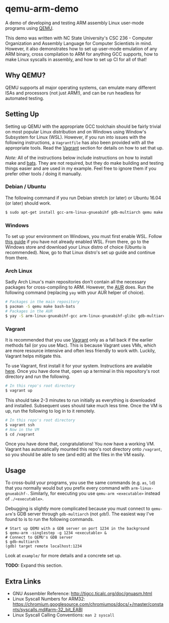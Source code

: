# qemu-arm-demo

A demo of developing and testing ARM assembly Linux user-mode programs
using [QEMU].

This demo was written with NC State University's CSC 236 - Computer
Organization and Assembly Language for Computer Scientists in mind. However, it
also demonstrates how to set up user-mode emulation of any ARM binary, cross
compilation to ARM for anything GCC supports, how to make Linux syscalls in
assembly, and how to set up CI for all of that!

## Why QEMU?

QEMU supports all major operating systems, can emulate many different ISAs and
processors (not just ARM!), and can be run headless for automated testing.

## Setting Up

Setting up QEMU with the appropriate GCC toolchain should be fairly trivial on
most popular Linux distribution and on Windows using Window's Subsystem for
Linux (WSL). However, if you run into issues with the following instructions, a
`Vagrantfile` has also been provided with all the appropriate tools. Read the
[Vagrant](#vagrant) section for details on how to set that up.

*Note:* All of the instructions below include instructions on how to install
make and [bats]. They are not required, but they do make building and testing
things easier and are used in my example. Feel free to ignore them if you prefer
other tools / doing it manually.

### Debian / Ubuntu

The following command if you run Debian stretch (or later) or Ubuntu 16.04 (or
later) should work.

```sh
$ sudo apt-get install gcc-arm-linux-gnueabihf gdb-multiarch qemu make bats
```

### Windows

To set up your environment on Windows, you must first enable WSL. Follow [this
guide](https://docs.microsoft.com/en-us/windows/wsl/install-win10) if you have
not already enabled WSL. From there, go to the Windows store and download your
Linux distro of choice (Ubuntu is recommended). Now, go to that Linux distro's
set up guide and continue from there.

### Arch Linux

Sadly Arch Linux's main repositories don't contain all the necessary packages
for cross-compiling to ARM. However, the [AUR] does. Run the following command
(replacing `yay` with your AUR helper of choice).

```sh
# Packages in the main repository
$ pacman -S qemu make bash-bats
# Packages in the AUR
$ yay -S arm-linux-gnueabihf-gcc arm-linux-gnueabihf-glibc gdb-multiarch
```

### Vagrant

It is recommended that you use [Vagrant] only as a fall back if the earlier
methods fail (or you use Mac). This is because Vagrant uses VMs, which are more
resource intensive and often less friendly to work with. Luckily, Vagrant helps
mitigate this.

To use Vagrant, first install it for your system. Instructions are available
[here](https://www.vagrantup.com/intro/getting-started/install.html). Once you
have done that, open up a terminal in this repository's root directory and run
the following.

```sh
# In this repo's root directory
$ vagrant up
```

This should take 2-3 minutes to run initially as everything is downloaded and
installed. Subsequent uses should take much less time. Once the VM is up, run
the following to log in to it remotely.

```sh
# In this repo's root directory
$ vagrant ssh
# Now in the VM
$ cd /vagrant
```

Once you have done that, congratulations! You now have a working VM. Vagrant
has automatically mounted this repo's root directory onto `/vagrant`, so you
should be able to see (and edit) all the files in the VM easily.

## Usage

To cross-build your programs, you use the same commands (e.g. `as`, `ld`) that
you normally would but you prefix every command with `arm-linux-gnueabihf-`.
Similarly, for executing you use `qemu-arm <executable>` instead of
`./<executable>`.

Debugging is slightly more complicated because you must connect to `qemu-arm`'s
GDB server through `gdb-multiarch` (not `gdb`!). The easiest way I've found to
is to run the following commands.

```nohighlight
# Start up QEMU with a GDB server on port 1234 in the background
$ qemu-arm -singlestep -g 1234 <executable> &
# Connect to QEMU's GDB server
$ gdb-multiarch
(gdb) target remote localhost:1234
```

Look at `example/` for more details and a concrete set up.

**TODO:** Expand this section.

## Extra Links

* GNU Assembler Reference: <http://tigcc.ticalc.org/doc/gnuasm.html>
* Linux Syscall Numbers for ARM32:
  <https://chromium.googlesource.com/chromiumos/docs/+/master/constants/syscalls.md#arm-32_bit_EABI>
* Linux Syscall Calling Conventions: `man 2 syscall`

[AUR]: https://aur.archlinux.org/
[QEMU]: https://www.qemu.org/
[Vagrant]: https://www.vagrantup.com/
[bats]: https://github.com/bats-core/bats-core
